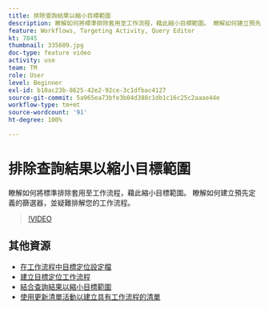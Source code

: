 ```yaml
---
title: 排除查詢結果以縮小目標範圍
description: 瞭解如何將標準排除套用至工作流程，藉此縮小目標範圍。 瞭解如何建立預先定義的篩選器，並疑難排解您的工作流程。
feature: Workflows, Targeting Activity, Query Editor
kt: 7845
thumbnail: 335609.jpg
doc-type: feature video
activity: use
team: TM
role: User
level: Beginner
exl-id: b10ac23b-8625-42e2-92ce-3c1dfbac4127
source-git-commit: 5a965ea73bfe3b04d388c1db1c16c25c2aaae44e
workflow-type: tm+mt
source-wordcount: '91'
ht-degree: 100%

---
```


# 排除查詢結果以縮小目標範圍

瞭解如何將標準排除套用至工作流程，藉此縮小目標範圍。 瞭解如何建立預先定義的篩選器，並疑難排解您的工作流程。

>[!VIDEO](https://video.tv.adobe.com/v/335609?quality=12)

## 其他資源

* [在工作流程中目標定位設定檔](/help/profile-management/target-profiles-in-a-workflow.md)
* [建立目標定位工作流程](/help/process-management/create-a-targeting-workflow.md)
* [結合查詢結果以縮小目標範圍](/help/process-management/refine-targets-by-combining-query-results.md)
* [使用更新清單活動以建立具有工作流程的清單](/help/process-management/use-the-update-list-activity.md)
